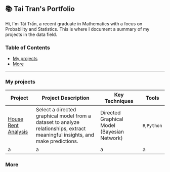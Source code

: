 ## 📚 Tai Tran's Portfolio
Hi, I'm Tài Trần, a recent graduate in Mathematics with a focus on Probability and Statistics. This is where I document a summary of my projects in the data field. 

### Table of Contents
- [My projects](#My-projects)
- [More](#More)

***
### My projects
|Project| Project Description | Key Techniques | Tools|
|---|---|---|---|
|[House Rent Analysis](https://github.com/taitran0102/house-rent-analysis) | Select a directed graphical model from a dataset to analyze relationships, extract meaningful insights, and make predictions. | Directed Graphical Model (Bayesian Network) | `R`,`Python`|
| a|a | a| a|
### More


